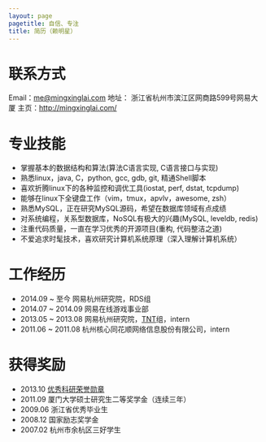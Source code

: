 ```yaml
---
layout: page
pagetitle: 自信、专注
title: 简历（赖明星）
---
```


# 联系方式

Email：me@mingxinglai.com
地址： 浙江省杭州市滨江区网商路599号网易大厦
主页：<http://mingxinglai.com/>

# 专业技能

- 掌握基本的数据结构和算法(算法C语言实现, C语言接口与实现)
- 熟悉linux，java, C，python, gcc, gdb, git, 精通Shell脚本
- 喜欢折腾linux下的各种监控和调优工具(iostat, perf, dstat, tcpdump)
- 能够在linux下全键盘工作（vim，tmux，apvlv，awesome, zsh）
- 熟悉MySQL，正在研究MySQL源码，希望在数据库领域有点成绩
- 对系统编程，关系型数据库，NoSQL有极大的兴趣(MySQL, leveldb, redis)
- 注重代码质量，一直在学习优秀的开源项目(重构, 代码整洁之道)
- 不爱追求时髦技术，喜欢研究计算机系统原理（深入理解计算机系统）

# 工作经历

- 2014.09 ~ 至今 网易杭州研究院，RDS组
- 2014.07 ~ 2014.09 网易在线游戏事业部
- 2013.05 ~ 2013.08 网易杭州研究院，[TNT](http://hedengcheng.com/)组，intern
- 2011.06 ~ 2011.08 杭州核心同花顺网络信息股份有限公司，intern

# 获得奖励

- 2013.10 [优秀科研荣誉勋章](http://dblab.xmu.edu.cn/node/464)
- 2011.09 厦门大学硕士研究生二等奖学金（连续三年）
- 2009.06 浙江省优秀毕业生
- 2008.12 国家励志奖学金
- 2007.02 杭州市余杭区三好学生
